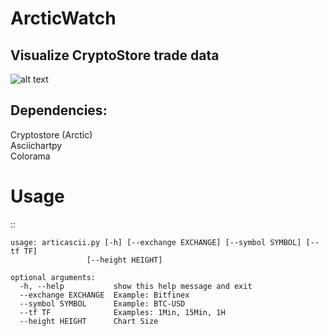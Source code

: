 # ArcticWatch
## Visualize CryptoStore trade data
![alt text](https://raw.githubusercontent.com/rshtirmer/ArcticWatch/master/example.png)

## Dependencies:  
Cryptostore (Arctic)  
Asciichartpy  
Colorama  


Usage
=====

::

    usage: articascii.py [-h] [--exchange EXCHANGE] [--symbol SYMBOL] [--tf TF]
                     [--height HEIGHT]

    optional arguments:
      -h, --help           show this help message and exit
      --exchange EXCHANGE  Example: Bitfinex
      --symbol SYMBOL      Example: BTC-USD
      --tf TF              Examples: 1Min, 15Min, 1H
      --height HEIGHT      Chart Size
